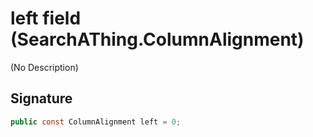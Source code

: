 # left field (SearchAThing.ColumnAlignment)
(No Description)

## Signature
```csharp
public const ColumnAlignment left = 0;
```
